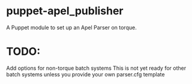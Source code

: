 puppet-apel_publisher
====================

A Puppet module to set up an Apel Parser on torque.

TODO:
====
Add options for non-torque batch systems
This is not yet ready for other batch systems unless you provide your own parser.cfg template
